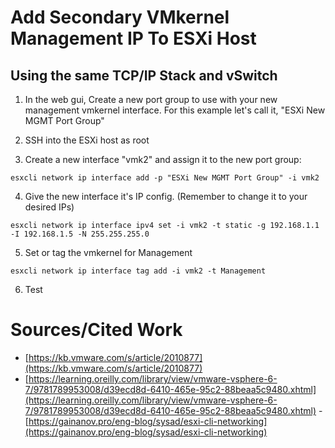 # Add Secondary VMkernel Management IP To ESXi Host
## Using the same TCP/IP Stack and vSwitch

1. In the web gui, Create a new port group to use with your new management vmkernel interface. For this example let's call it, "ESXi New MGMT Port Group"

2. SSH into the ESXi host as root 

3. Create a new interface "vmk2" and assign it to the new port group:
```
esxcli network ip interface add -p "ESXi New MGMT Port Group" -i vmk2
```
4. Give the new interface it's IP config. (Remember to change it to your desired IPs)  
```
esxcli network ip interface ipv4 set -i vmk2 -t static -g 192.168.1.1 -I 192.168.1.5 -N 255.255.255.0
```
5. Set or tag the vmkernel for Management
```
esxcli network ip interface tag add -i vmk2 -t Management
```
6. Test


# Sources/Cited Work
- [https://kb.vmware.com/s/article/2010877](https://kb.vmware.com/s/article/2010877)
- [https://learning.oreilly.com/library/view/vmware-vsphere-6-7/9781789953008/d39ecd8d-6410-465e-95c2-88beaa5c9480.xhtml](https://learning.oreilly.com/library/view/vmware-vsphere-6-7/9781789953008/d39ecd8d-6410-465e-95c2-88beaa5c9480.xhtml)
-[https://gainanov.pro/eng-blog/sysad/esxi-cli-networking](https://gainanov.pro/eng-blog/sysad/esxi-cli-networking)

